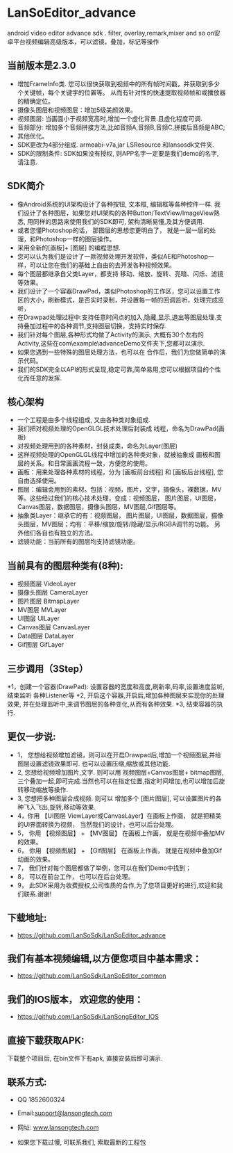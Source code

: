 # LanSoEditor_advance
android  video editor  advance sdk . filter, overlay,remark,mixer and so on安卓平台视频编辑高级版本，可以滤镜，叠加，标记等操作
## 当前版本是2.3.0
*  增加FrameInfo类. 
      您可以很快获取到视频中的所有帧时间戳，并获取到多少个关键帧，每个关键字的位置等。
      从而有针对性的快速提取视频帧和或播放器的精确定位。      
*  摄像头图层和视频图层：增加5级美颜效果。
*  视频图层: 当画面小于视频宽高时,增加一个虚化背景.且虚化程度可调.
*  音频部分: 增加多个音频拼接方法,比如音频A,音频B,音频C,拼接后音频是ABC;
*  其他优化。
*  SDK更改为4部分组成. armeabi-v7a,jar LSResource 和lansosdk文件夹.
*  SDK的限制条件: SDK如果没有授权, 则APP名字一定要是我们demo的名字, 请注意.

## SDK简介
* 像Android系统的UI架构设计了各种按钮, 文本框, 编辑框等各种控件一样. 我们设计了各种图层，如果您对UI架构的各种Button/TextView/ImageView熟悉, 用同样的思路来使用我们的SDK即可, 架构清晰易懂,及其方便调用.
*  或者您懂Photoshop的话， 那图层的思想您更明白了， 就是一层一层的处理，和Photoshop一样的图层操作。
*  采用全新的[画板]+ [图层] 的编程思想.
*  您可以认为我们是设计了一款视频处理开发软件，类似AE和Photoshop一样，可以让您在我们的基础上自由的去开发各种视频效果。
*  每个图层都继承自父类Layer，都支持 移动、缩放、旋转、亮暗、闪烁、滤镜等效果。
*  我们设计了一个容器DrawPad，类似Photoshop的工作区，您可以设置工作区的大小，刷新模式，是否实时录制，并设置每一帧的回调监听，处理完成监听，
*  在Drawpad处理过程中:支持任意时间点的加入,隐藏,显示,退出等图层处理.支持叠加过程中的各种调节,支持图层切换，支持实时保存.
*  我们针对每个图层,各种形式均做了Activity的演示, 大概有30个左右的Activity,这些在com\example\advanceDemo文件夹下,您都可以演示.
*  如果您遇到一些特殊的图层处理方法，也可以在 合作后，我们为您做简单的演示代码。 
*  我们的SDK完全以API的形式呈现,稳定可靠,简单易用,您可以根据项目的个性化而任意的发挥.


## 核心架构
*   一个工程是由多个线程组成, 又由各种类对象组成. 
*   我们把对视频处理的OpenGLGL技术处理后封装成 线程，命名为DrawPad(画板)
*   对视频处理用到的各种素材，封装成类，命名为Layer(图层)
*   这样视频处理的OpenGLGL线程中增加的各种类对象，就被抽象成 画板和图层的关系。和日常画画流程一致，方便您的使用。
*   画板：用来处理各种素材的线程，分为 [画板前台线程] 和 [画板后台线程], 您自由选择使用。
*   图层：编辑会用到的素材。包括：视频，图片，文字，摄像头，裸数据，MV等。这些经过我们的核心技术处理，变成：视频图层， 		图片图层，UI图层，Canvas图层，数据图层，摄像头图层，MV图层,Gif图层等。
*   抽象类Layer：继承它的有：视频图层， 图片图层，UI图层，数据图层，摄像头图层，MV图层；均有：平移/缩放/旋转/隐藏/显示/RGBA调节的功能。
		另外他们各自也有独立的方法。
*   滤镜功能：当前所有的图层均支持滤镜功能。

## 当前具有的图层种类有(8种):
*  视频图层    VideoLayer
*  摄像头图层  CameraLayer
*  图片图层    BitmapLayer
*  MV图层      MVLayer
*  UI图层      UILayer
*  Canvas图层  CanvasLayer
*  Data图层    DataLayer
*  Gif图层     GifLayer
			
## 三步调用（3Step）
   *1，创建一个容器(DrawPad):  设置容器的宽度和高度,刷新率,码率,设置进度监听,结束监听 各种Listener等
   *2, 开启这个容器,开启后,增加各种图层来实现你的处理效果, 并在处理监听中,来调节图层的各种变化,从而有各种效果.
   *3, 结束容器的执行.
   

## 更仅一步说:
*	1， 您想给视频增加滤镜，则可以在开启Drawpad后,增加一个视频图层,并给图层设置滤镜效果即可. 也可以设置压缩,缩放或其他功能.
* 2,  您想给视频增加图片,文字. 则可以用 视频图层+Canvas图层+ bitmap图层,三个叠加一起,即可完成.当然也可以在指定位置,指定时间增加,也可以增加后旋转移动缩放等操作.
* 3, 您想把多种图层合成视频. 则可以 增加多个 [图片图层], 可以设置图片的各种飞入飞出,旋转,移动等效果.
*	4，你用 【UI图层  ViewLayer或CanvasLayer】在画板上作画， 就是把精美的UI界面转换为视频， 当然我们的设计，也可以后台处理。
* 5， 你用  【视频图层】 + 【MV图层】 在画板上作画， 就是在视频中叠加MV的效果。
* 6， 你用  【视频图层】 + 【Gif图层】 在画板上作画， 就是在视频中叠加Gif动画的效果。
* 7， 我们针对每个图层都做了举例，您可以在我们Demo中找到；
* 8， 可以在前台工作， 也可以在后台处理。
* 9， 此SDK采用为收费授权,公司性质的合作,为了您项目更好的进行,欢迎和我们联系.谢谢!


## 下载地址: 
*  https://github.com/LanSoSdk/LanSoEditor_advance

## 我们有基本视频编辑,以方便您项目中基本需求：
*	https://github.com/LanSoSdk/LanSoEditor_common

## 我们的IOS版本， 欢迎您的使用：
*	https://github.com/LanSoSdk/LanSongEditor_IOS

## 直接下载获取APK:
   下载整个项目后, 在bin文件下有apk, 直接安装后即可演示.


## 联系方式:
*   QQ 1852600324 
*   Email:support@lansongtech.com
*   网址: www.lansongtech.com

*  如果您下载过慢, 可联系我们, 索取最新的工程包